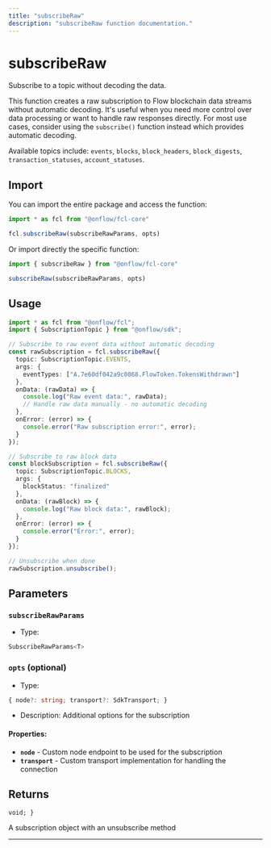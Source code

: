 ```yaml
---
title: "subscribeRaw"
description: "subscribeRaw function documentation."
---
```


<!-- THIS DOCUMENT IS AUTO-GENERATED FROM [onflow/fcl-core/../sdk/src/transport/subscribe/subscribe-raw.ts](https://github.com/onflow/fcl-js/tree/master/packages/fcl-core/../sdk/src/transport/subscribe/subscribe-raw.ts). DO NOT EDIT MANUALLY -->

# subscribeRaw

Subscribe to a topic without decoding the data.

This function creates a raw subscription to Flow blockchain data streams without automatic decoding.
It's useful when you need more control over data processing or want to handle raw responses directly.
For most use cases, consider using the `subscribe()` function instead which provides automatic decoding.

Available topics include: `events`, `blocks`, `block_headers`, `block_digests`, `transaction_statuses`, `account_statuses`.

## Import

You can import the entire package and access the function:

```typescript
import * as fcl from "@onflow/fcl-core"

fcl.subscribeRaw(subscribeRawParams, opts)
```

Or import directly the specific function:

```typescript
import { subscribeRaw } from "@onflow/fcl-core"

subscribeRaw(subscribeRawParams, opts)
```

## Usage

```typescript
import * as fcl from "@onflow/fcl";
import { SubscriptionTopic } from "@onflow/sdk";

// Subscribe to raw event data without automatic decoding
const rawSubscription = fcl.subscribeRaw({
  topic: SubscriptionTopic.EVENTS,
  args: {
    eventTypes: ["A.7e60df042a9c0868.FlowToken.TokensWithdrawn"]
  },
  onData: (rawData) => {
    console.log("Raw event data:", rawData);
    // Handle raw data manually - no automatic decoding
  },
  onError: (error) => {
    console.error("Raw subscription error:", error);
  }
});

// Subscribe to raw block data
const blockSubscription = fcl.subscribeRaw({
  topic: SubscriptionTopic.BLOCKS,
  args: {
    blockStatus: "finalized"
  },
  onData: (rawBlock) => {
    console.log("Raw block data:", rawBlock);
  },
  onError: (error) => {
    console.error("Error:", error);
  }
});

// Unsubscribe when done
rawSubscription.unsubscribe();
```

## Parameters

### `subscribeRawParams` 


- Type: 
```typescript
SubscribeRawParams<T>
```

### `opts` (optional)


- Type: 
```typescript
{ node?: string; transport?: SdkTransport; }
```
- Description: Additional options for the subscription

#### Properties:

- **`node`**  - Custom node endpoint to be used for the subscription
- **`transport`**  - Custom transport implementation for handling the connection


## Returns

`void; }`


A subscription object with an unsubscribe method

---